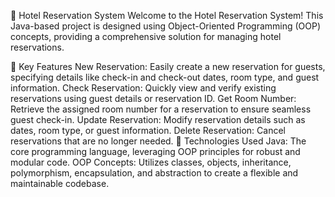 🏨 Hotel Reservation System
Welcome to the Hotel Reservation System! This Java-based project is designed using Object-Oriented Programming (OOP) concepts, providing a comprehensive solution for managing hotel reservations.

🌟 Key Features
New Reservation: Easily create a new reservation for guests, specifying details like check-in and check-out dates, room type, and guest information.
Check Reservation: Quickly view and verify existing reservations using guest details or reservation ID.
Get Room Number: Retrieve the assigned room number for a reservation to ensure seamless guest check-in.
Update Reservation: Modify reservation details such as dates, room type, or guest information.
Delete Reservation: Cancel reservations that are no longer needed.
🚀 Technologies Used
Java: The core programming language, leveraging OOP principles for robust and modular code.
OOP Concepts: Utilizes classes, objects, inheritance, polymorphism, encapsulation, and abstraction to create a flexible and maintainable codebase.
